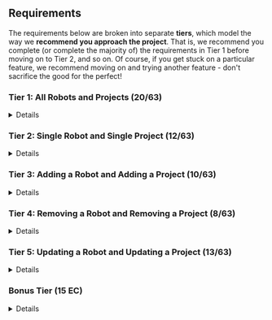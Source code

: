 ## Requirements

The requirements below are broken into separate **tiers**, which model the way we **recommend you approach the project**. That is, we recommend you complete (or complete the majority of) the requirements in Tier 1 before moving on to Tier 2, and so on. Of course, if you get stuck on a particular feature, we recommend moving on and trying another feature - don't sacrifice the good for the perfect!

### Tier 1: All Robots and Projects (20/63)

<details>

#### Frontend

- [x] Write a component to display a list of all robots (at least their names and imageUrls)
- [x] Write a component to display a list of all projects (at least their titles and deadlines)
- [x] Write a robots sub-reducer to manage robots in your Redux store
- [x] Write a projects sub-reducer to manage projects in your Redux store
- [x] Display the AllRobots component when the url matches `/robots`
- [x] Display the AllProjects component when the url matches `/projects`
- [x] Add links to the navbar that can be used to navigate to the all-projects view and the all-robots view

#### Backend

- [x] Write a route to serve up all robots
- [x] Write a route to serve up all projects

- Write a `robots` model with the following information:
  - [x] name - not empty or null
  - [x] fuelType - can be one of gas, diesel, or electric (defaults to electric)
  - [x] fuelLevel - can be a decimal value between 0 and 100 (defaults to 100)
  - [x] imageUrl - with a default value
- Write a `projects` model with the following information:
  - [x] title - not empty or null
  - [x] deadline - a date
  - [x] priority - an integer between 1 and 10
  - [x] completed - boolean value, defaults to false
  - [?] description - extremely large text
- [x] Robots may be associated with many projects. Likewise, projects may be associated with many robots.

#### Seed
- [x] Running the seed file creates projects and robots for demonstration purposes

Congrats! You have completed your first vertical slice! Make sure to `commit -m "Feature: Get all robots and projects"` before moving on (see RUBRIC.md - points are awarded/deducted for a proper git workflow)!

</details>

### Tier 2: Single Robot and Single Project (12/63)

<details>

#### Frontend

- Write a component to display a single robot with the following information:
  - [x] The robot's name, image, fuelType, fuelLevel
  - [x] The names of all their assigned projects (or a helpful message if they don't have any)
- [x] Display the appropriate robot when the url matches `/robots/:robotId`
- [x] Clicking on a robot from the all-robots view should navigate to show that robot in the single-robot view

- Write a component to display a single project with the following information:
  - [x] The project's title, deadline, priority, description
  - [x] A list of the names of all robots in that project (or a helpful message if it doesn't have any robots)
- [x] Display the appropriate project's info when the url matches `/projects/:projectId`
- [x] Clicking on a project from the all-projects view should navigate to show that project in the single-project view

- [x] Clicking on the name of a robot in the single-project view should navigate to show that robot in the single-robot view
- [x] Clicking on the name of a project in the single-robot view should navigate to show that project in the single-project view

#### Backend

- [x] Write a route to serve up a single robot (based on their id), _including that robot's projects_
- [x] Write a route to serve up a single project (based on its id), _including that projects' robots_

Congrats! You have completed your second vertical slice! Make sure to `commit -m "Feature: Get Single Project and Robot"` before moving on (see RUBRIC.md - points are awarded/deducted for a proper git workflow)!

</details>

### Tier 3: Adding a Robot and Adding a Project (10/63)

<details>

#### Frontend

- [x] Write a component to display a form for adding a new robot that contains _at least_ an input for name
- [x] Display this component as part of the all-robots view, alongside the list of robots
- Submitting the form with valid data should:
  - [x] Make an AJAX request that causes the new robot to be persisted in the database
  - [x] Add the new robot to the list of robots without needing to refresh the page

- [x] Write a component to display a form for adding a new project that contains _at least_ an input for title
- [x] Display this component as part of the all-projects view, alongside the list of projects
- Submitting the form with valid data should:
  - [x] Make an AJAX request that causes the new project to be saved to the database
  - [x] Add the new project to the list of projects without needing to refresh the page

#### Backend

- [x] Write a route to add a new robot
- [x] Write a route to add a new project

Congrats! You have completed your third vertical slice! Make sure to `commit -m "Feature: Add Robot and Project"` before moving on (see RUBRIC.md - points are awarded/deducted for a proper git workflow)!

</details>

### Tier 4: Removing a Robot and Removing a Project (8/63)

<details>

#### Frontend

- [x] In the all-robots view, include an `X` button next to each robot
- Clicking the `X` button should:
  - [x Make an AJAX request that causes that robot to be removed from database
  - [x] Remove the robot from the list of robots without needing to refresh the page

- [x] In the all-projects view, include an `X` button next to each project
- Clicking the `X` button should:
  - [x] Make an AJAX request that causes that project to be removed from database
  - [x] Remove the project from the list of projects without needing to refresh the page

#### Backend

- [x] Write a route to remove a robot (based on its id)
- [x] Write a route to remove a project (based on its id)

Congrats! You have completed your fourth vertical slice! Make sure to `commit -m "Feature: Remove Robot and Project"` before moving on (see RUBRIC.md - points are awarded/deducted for a proper git workflow)!

</details>

### Tier 5: Updating a Robot and Updating a Project (13/63)

<details>

#### Frontend

- [x] Write a component to display a form updating _at least_ a robot's name and fuelLevel
- [x] Display this component EITHER as part of the single-robot view, or as its own view
- Submitting the form with valid data should:
  - [x] Make an AJAX request that causes that robot to be updated in the database
  - [x] Update the robot in the current view without needing to refresh the page
- [ ] In the single-robot view, display an `Unassign` button next to each of its projects, which unassigns it from that project (in the database as well as this view)

- [ ] Write a component to display a form updating _at least_ a project's title and completion status
- [ ] Display this component EITHER as part of the single-project view, or as its own view
- Submitting the form with valid data should:
  - [ ] Make an AJAX request that causes that project to be updated in the database
  - [ ] Update the project in the current view without needing to refresh the page
- [ ] In the single-project view, display an `Unassign` button next to each robot assigned to it, which unassigns that robot (in the database as well as this view)
- [ ] In the single-project view, display a `Complete` button, which marks the project as completed (in the database as well as this view)

#### Backend

- [ ] Write a route to update an existing project
- [ ] Write a route to update an existing robot


Congrats! You have completed your fifth vertical slice! Make sure to `commit -m "Feature: Update Robot and Project"` before moving on (see RUBRIC.md - points are awarded/deducted for a proper git workflow)!

</details>

### Bonus Tier (15 EC)

<details>

#### Finishing Touches

- [ ] If a user attempts to add a new robot or project without a required field, a helpful message should be displayed
- [ ] If a user attempts to access a page that doesn't exist (ex. `/potato`), a helpful "not found" message should be displayed
- [ ] If a user attempts to view a robot/project that doesn't exist, a helpful message should be displayed
- [ ] Whenever a component needs to wait for data to load from the server, a "loading" message should be displayed until the data is available
- [ ] Overall, the app is spectacularly styled and visually stunning

#### Ordering

- [ ] Create option for projects to be ordered based on priority on all-projects view
- [ ] Create option for projects to be ordered based on deadline on all-projects view
- [ ] Create option for robots to be ordered based on fuel level on all-robots view

#### Filtering

- [ ] Create filters on all-projects view so that projects can be filtered based completion status and priority (allow multiple filters to be applied)
- [ ] Create a filter on all-robots view to only show projects without assigned robots and vice versa
- [ ] Create filters on all-robots view so that robots can be filtered based on fuel type and fuel level (allow multiple filters to be applied)
- [ ] Create a filter on all-robots view to only show robots without assigned projects and vice versa

#### Seeding

- [ ] Seed 100+ robots and 100+ projects
- [ ] Implement pagination for robots (e.g. `/robots?page=1` shows the first ten robots, and `/robots?page=2` shows robots 11-20)
- [ ] Implement pagination for projects (e.g. `/projects?page=1` shows the first ten projects, and `/projects?page=2` shows robots 11-20)

#### Testing

- [ ] React (AllRobots): renders "No Robots" if passed no robots
- [ ] React (AllProjects): renders "No Projects" if passed no projects
- [ ] Redux (robots): returns the initial state by default
- [ ] Redux (projects): returns the initial state by default
- [ ] Sequelize (Robot): name must not be null or empty
- [ ] Sequelize (Project): deadline must be a valid date
- [ ] Navigation: navbar to navigate to home, robots
- [ ] Navigation: navbar to navigate to projects
- [ ] Seed File: creates at least one robot that has several projects
- [ ] Seed File: creates at least one project that has several robots

</details>
